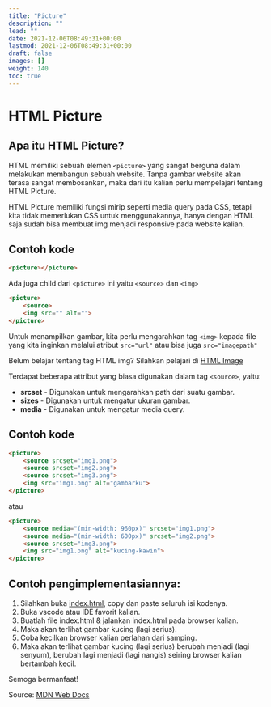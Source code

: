 ```yaml
---
title: "Picture"
description: ""
lead: ""
date: 2021-12-06T08:49:31+00:00
lastmod: 2021-12-06T08:49:31+00:00
draft: false
images: []
weight: 140
toc: true
---
```

# HTML Picture

## Apa itu HTML Picture?

HTML memiliki sebuah elemen `<picture>` yang sangat berguna dalam melakukan membangun sebuah website. Tanpa gambar website akan terasa sangat membosankan, maka dari itu kalian perlu mempelajari tentang HTML Picture.

HTML Picture memiliki fungsi mirip seperti media query pada CSS, tetapi kita tidak memerlukan CSS untuk menggunakannya, hanya dengan HTML saja sudah bisa membuat img menjadi responsive pada website kalian.

## Contoh kode
```html
<picture></picture>
```

Ada juga child dari `<picture>` ini yaitu `<source>` dan `<img>`

```html
<picture>
    <source>
    <img src="" alt="">
</picture>
```

Untuk menampilkan gambar, kita perlu mengarahkan tag `<img>` kepada file yang kita inginkan melalui atribut `src="url"` atau bisa juga `src="imagepath"`

Belum belajar tentang tag HTML img? Silahkan pelajari di [HTML Image](https://github.com/bellshade/HTML-CSS/tree/main/HTML/015%20HTML%20Images)

Terdapat beberapa attribut yang biasa digunakan dalam tag `<source>`, yaitu:
- **srcset** - Digunakan untuk mengarahkan path dari suatu gambar.
- **sizes** - Digunakan untuk mengatur ukuran gambar.
- **media** - Digunakan untuk mengatur media query.

## Contoh kode
```html
<picture>
    <source srcset="img1.png">
    <source srcset="img2.png">
    <source srcset="img3.png">
    <img src="img1.png" alt="gambarku">
</picture>
```
atau
```html
<picture>
    <source media="(min-width: 960px)" srcset="img1.png">
    <source media="(min-width: 600px)" srcset="img2.png">
    <source srcset="img3.png">
    <img src="img1.png" alt="kucing-kawin">
</picture>
```
## Contoh pengimplementasiannya:
1. Silahkan buka [index.html](index.html), copy dan paste seluruh isi kodenya.
2. Buka vscode atau IDE favorit kalian.
3. Buatlah file index.html & jalankan index.html pada browser kalian.
4. Maka akan terlihat gambar kucing (lagi serius).
5. Coba kecilkan browser kalian perlahan dari samping.
6. Maka akan terlihat gambar kucing (lagi serius) berubah menjadi (lagi senyum), berubah lagi menjadi (lagi nangis) seiring browser kalian bertambah kecil.

Semoga bermanfaat!

Source: [MDN Web Docs](https://developer.mozilla.org/en-US/docs/Web/HTML/Element/picture)
